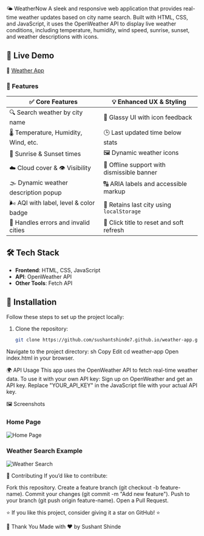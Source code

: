 🌤️ WeatherNow
A sleek and responsive web application that provides real-time weather updates based on city name search. Built with HTML, CSS, and JavaScript, it uses the OpenWeather API to display live weather conditions, including temperature, humidity, wind speed, sunrise, sunset, and weather descriptions with icons.

## 🚀 Live Demo
🔗 [Weather App](https://sushantshinde7.github.io/Weather-App/)
### 📌 Features

| ✅ Core Features                           | 💡 Enhanced UX & Styling                     |
|--------------------------------------------|-----------------------------------------------|
| 🔍 Search weather by city name             | 🎨 Glassy UI with icon feedback              |
| 🌡️ Temperature, Humidity, Wind, etc.       | 🕒 Last updated time below stats             |
| 🌇 Sunrise & Sunset times                  | 🖼️ Dynamic weather icons                     |
| ☁️ Cloud cover & 👁️ Visibility            | 📶 Offline support with dismissible banner   |
| 🌫️ Dynamic weather description popup       | 🔠 ARIA labels and accessible markup         |
| 🌬️ AQI with label, level & color badge     | 💾 Retains last city using `localStorage`    |
| 🚫 Handles errors and invalid cities       | 🔁 Click title to reset and soft refresh     |


## 🛠️ Tech Stack
- **Frontend**: HTML, CSS, JavaScript  
- **API**: OpenWeather API  
- **Other Tools**: Fetch API  

## 🔧 Installation
Follow these steps to set up the project locally:

1. Clone the repository:
   ```sh
   git clone https://github.com/sushantshinde7.github.io/weather-app.git
Navigate to the project directory:
sh
Copy
Edit
cd weather-app
Open index.html in your browser.

🌍 API Usage
This app uses the OpenWeather API to fetch real-time weather data.
To use it with your own API key:
Sign up on OpenWeather and get an API key.
Replace "YOUR_API_KEY" in the JavaScript file with your actual API key.

🖼️ Screenshots
### Home Page  
![Home Page](screenshots/weather-homepage.png)

### Weather Search Example  
![Weather Search](screenshots/weather-app-search.png)


🤝 Contributing
If you’d like to contribute:

Fork this repository.
Create a feature branch (git checkout -b feature-name).
Commit your changes (git commit -m "Add new feature").
Push to your branch (git push origin feature-name).
Open a Pull Request.

⭐ If you like this project, consider giving it a star on GitHub! ⭐


🙏 Thank You
Made with ❤️ by Sushant Shinde
